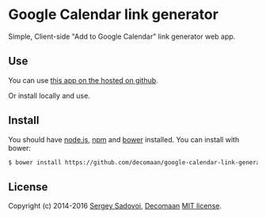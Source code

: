 # Google Calendar link generator

Simple, Client-side "Add to Google Calendar" link generator web app.

## Use

You can use [this app on the hosted on github](http://decomaan.github.io/google-calendar-link-generator/).  

Or install locally and use.

## Install

You should have [node.js](http://nodejs.org), [npm](https://www.npmjs.com/) and [bower](http://bower.io/) installed. You can install with bower: 

```bash
$ bower install https://github.com/decomaan/google-calendar-link-generator
```

## License
Copyright (c) 2014-2016 [Sergey Sadovoi](https://github.com/HopeUA "Hope Channel Ukraine"), 
[Decomaan](https://github.com/decomaan) [MIT license](LICENSE).
